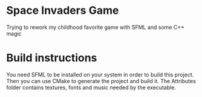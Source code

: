 # Space Invaders Game
Trying to rework my childhood favorite game with SFML and some C++ magic

# Build instructions
You need SFML to be installed on your system in order to build this project. Then you can use CMake to generate the project and build it.
The Attributes folder contains textures, fonts and music needed by the executable.
